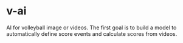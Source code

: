 # v-ai
AI for volleyball image or videos. The first goal is to build a model to automatically define score events and calculate scores from videos.
